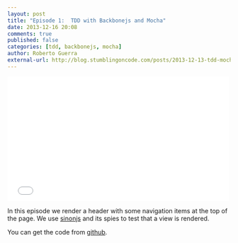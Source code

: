 ```yaml
---
layout: post
title: "Episode 1:  TDD with Backbonejs and Mocha"
date: 2013-12-16 20:08
comments: true
published: false
categories: [tdd, backbonejs, mocha]
author: Roberto Guerra
external-url: http://blog.stumblingoncode.com/posts/2013-12-13-tdd-mocha-backbone-1.html
---
```


<iframe src="//player.vimeo.com/video/81061604" width="500" height="281" frameborder="0" webkitallowfullscreen mozallowfullscreen allowfullscreen></iframe> 

In this episode we render a header with some navigation items at the top of the page. We use [sinonjs](http://sinonjs.org) and its spies to
test that a view is rendered.


You can get the code from [github](https://github.com/uris77/tdd-mocha-screencast/tree/PartI). 

